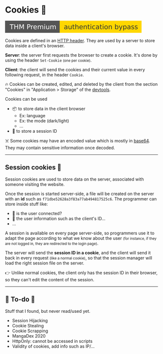 # Cookies 🍪

<div class="row row-cols-lg-2"><div>

[![authenticationbypass](../../../../cybersecurity/_badges/thmp/authenticationbypass.svg)](https://tryhackme.com/room/authenticationbypass)

Cookies are defined in an [HTTP header](/operating-systems/networking/protocols/http.md). They are used by a server to store data inside a client's browser.

**Server**: the server first requests the browser to create a cookie. It's done by using the header `Set-Cookie` <small>(one per cookie)</small>.

**Client**: the client will send the cookies and their current value in every following request, in the header `Cookie`.

🔥 Cookies can be created, edited, and deleted by the client from the section  "Cookies" in "Application > Storage" of the [devtools](../index.md#-developer-tools-devtools-).
</div><div>

Cookies can be used

* 📦 to store data in the client browser
  * Ex: language
  * Ex: the mode (dark/light)
  * ...
* 👑 to store a session ID

☠️️ Some cookies may have an encoded value which is mostly in [base64](/tools-and-frameworks/knowledge/encoding/index.md#base64---). They may contain sensitive information once decoded.
</div></div>

<hr class="sep-both">

## Session cookies 🐲

<div class="row row-cols-lg-2"><div>

Session cookies are used to store data on the server, associated with someone visiting the website. 

Once the session is started server-side, a file will be created on the server with an **id** such as `f71dbe52628a3f83a77ab494817525c6`. The programmer can store inside stuff like:

* 🧑 is the user connected?
* 🔑 the user information such as the client's ID...
* ...
</div><div>

A session is available on every page server-side, so programmers use it to adapt the page according to what we know about the user <small>(for instance, if they are not logged in, they are redirected to the login page)</small>.

The server will send the **session ID in a cookie**, and the client will send it back in every request <small>(like a normal cookie)</small>, so that the session manager will load the right session file on the server.

👉 Unlike normal cookies, the client only has the session ID in their browser, so they can't edit the content of the session.
</div></div>

<hr class="sep-both">

## 👻 To-do 👻

Stuff that I found, but never read/used yet.

<div class="row row-cols-lg-2"><div>

* Session Hijacking
* Cookie Stealing
* Cookie Scrapping
* MangaDex 2020
* HttpOnly: cannot be accessed in scripts
* Validity of cookies, add info such as IP/...
</div><div>
</div></div>